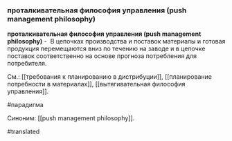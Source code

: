 ### проталкивательная философия управления (push management philosophy)

**проталкивательная философия управления (push management philosophy)** -  В цепочках производства и поставок материалы и готовая продукция перемещаются вниз по течению на заводе и в цепочке поставок соответственно на основе прогноза потребления для потребителя.

См.: [[требования к планированию в дистрибуции]], [[планирование потребности в материалах]], [[вытягивательная философия управления]].

#парадигма

Синоним: [[push management philosophy]].

#translated

